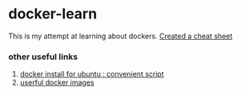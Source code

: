 
# docker-learn
This is my attempt at learning about dockers. [Created a cheat sheet](docker_cheat-sheet.md)

### other useful links
1. [docker install for ubuntu : convenient script ](https://docs.docker.com/engine/install/ubuntu/#install-using-the-convenience-script)
2. [userful docker images](https://hub.docker.com)

